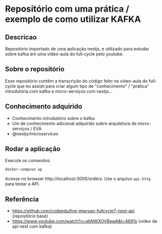 # Repositório com uma prática / exemplo de como utilizar KAFKA

## Descricao

Repositório importado de uma aplicação nestjs, e utilizado para estudar sobre kafka em uma video-aula do full-cycle pelo youtube.

## Sobre o repositório

Esse repositório contêm a transcrição do código feito na video-aula do full-cycle que eu assisti para criar algum tipo de "conhecimento" / "prática" introdutória com kafka e micro-serviços com nestjs...

## Conhecimento adquirido

- Conhecimento introdutório sobre o kafka
- Um de conhecimento adicional adquirido sobre arquitetura de micro-serviços / EVA
- @nestjs/microservices

## Rodar a aplicação

Execute os comandos:

```bash
docker-compose up
```

Acesse no browser http://localhost:3000/orders. Use o arquivo `api.http` para testar a API.

## Referência

- https://github.com/codeedu/live-imersao-fullcycle7-nest-api (repositório base)
- https://www.youtube.com/watch?v=qbNWXOVBewA&t=4691s (video da api nest com kafka)
